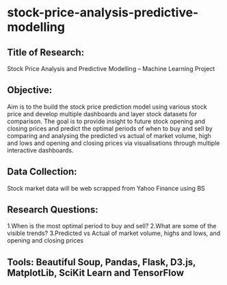 # stock-price-analysis-predictive-modelling

## Title of Research:
Stock Price Analysis and Predictive Modelling – Machine Learning Project

## Objective:
Aim is to the build the stock price prediction model using various stock price and develop multiple dashboards and layer stock datasets for comparison. The goal is to provide insight to future stock opening and closing prices and predict the optimal periods of when to buy and sell by comparing and analysing the predicted vs actual of market volume, high and lows and opening and closing prices via visualisations through multiple interactive dashboards.

## Data Collection:
Stock market data will be web scrapped from Yahoo Finance using BS

## Research Questions:
1.When is the most optimal period to buy and sell?
2.What are some of the visible trends?
3.Predicted vs Actual of market volume, highs and lows, and opening and closing prices

## Tools: Beautiful Soup, Pandas, Flask, D3.js, MatplotLib, SciKit Learn and TensorFlow
